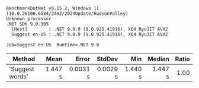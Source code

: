 ```

BenchmarkDotNet v0.15.2, Windows 11 (10.0.26100.6584/24H2/2024Update/HudsonValley)
Unknown processor
.NET SDK 9.0.305
  [Host]        : .NET 9.0.9 (9.0.925.41916), X64 RyuJIT AVX2
  Suggest en-US : .NET 9.0.9 (9.0.925.41916), X64 RyuJIT AVX2

Job=Suggest en-US  Runtime=.NET 9.0  

```
| Method          | Mean    | Error    | StdDev   | Min     | Median  | Ratio |
|---------------- |--------:|---------:|---------:|--------:|--------:|------:|
| &#39;Suggest words&#39; | 1.447 s | 0.0031 s | 0.0029 s | 1.440 s | 1.447 s |  1.00 |
